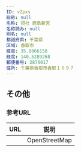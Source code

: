 ```yaml
---
ID: vZpxs
総称: null
名称: 摂社 鹿島新宮
名称読み: null
別名: null
都道府県: 千葉県
区域: 香取市
緯度: 35.8866158
経度: 140.5289268
郵便番号: 2870017
住所: 千葉県香取市香取１６９７
---
```


## その他

### 参考URL

| URL | 説明          |
| --- | ------------- |
|     | OpenStreetMap |
